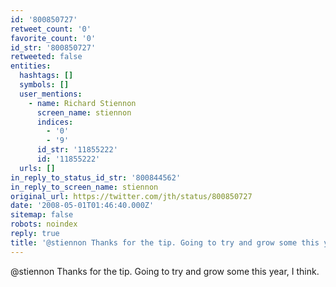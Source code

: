 ```yaml
---
id: '800850727'
retweet_count: '0'
favorite_count: '0'
id_str: '800850727'
retweeted: false
entities:
  hashtags: []
  symbols: []
  user_mentions:
    - name: Richard Stiennon
      screen_name: stiennon
      indices:
        - '0'
        - '9'
      id_str: '11855222'
      id: '11855222'
  urls: []
in_reply_to_status_id_str: '800844562'
in_reply_to_screen_name: stiennon
original_url: https://twitter.com/jth/status/800850727
date: '2008-05-01T01:46:40.000Z'
sitemap: false
robots: noindex
reply: true
title: '@stiennon Thanks for the tip. Going to try and grow some this year, I think.'
---
```


@stiennon Thanks for the tip. Going to try and grow some this year, I think.